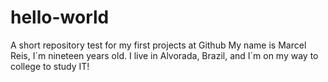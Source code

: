 # hello-world
A short repository test for my first projects at Github
My name is Marcel Reis, I´m nineteen years old. I live in Alvorada, Brazil, and I´m on my way to college to study IT!
